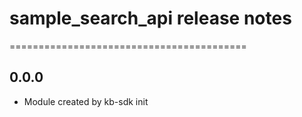 # sample_search_api release notes
=========================================

0.0.0
-----
* Module created by kb-sdk init
